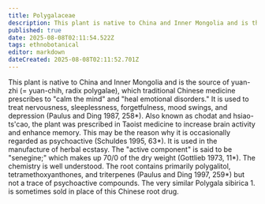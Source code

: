 ```yaml
---
title: Polygalaceae
description: This plant is native to China and Inner Mongolia and is the source of yuan-zhi (= yuan-chih, radix polygalae), which traditional Chinese medicine prescribes to...
published: true
date: 2025-08-08T02:11:54.522Z
tags: ethnobotanical
editor: markdown
dateCreated: 2025-08-08T02:11:52.701Z
---
```


This plant is native to China and Inner Mongolia and is the source of yuan-zhi (= yuan-chih, radix polygalae), which traditional Chinese medicine prescribes to "calm the mind" and "heal emotional disorders." It is used to treat nervousness, sleeplessness, forgetfulness, mood swings, and depression (Paulus and Ding 1987, 258*). Also known as chodat and hsiao-ts'cao, the plant was prescribed in Taoist medicine to increase brain activity and enhance memory. This may be the reason why it is occasionally regarded as psychoactive (Schuldes 1995, 63*). It is used in the manufacture of herbal ecstasy. The "active component" is said to be "senegine;" which makes up 70/0 of the dry weight (Gottlieb 1973, 11*). The chemistry is well understood. The root contains primarily polygalitol, tetramethoxyanthones, and triterpenes (Paulus and Ding 1997, 259*) but not a trace of psychoactive compounds. The very similar Polygala sibirica 1. is sometimes sold in place of this Chinese root drug.